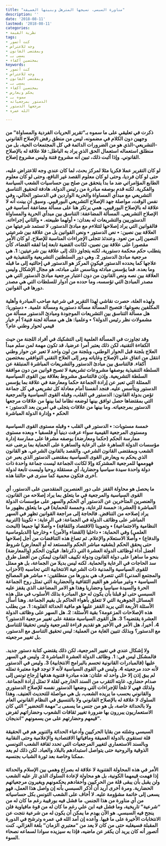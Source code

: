 ```yaml
---
title: "مناورة السبسي، نسيجها المترهل وبنيتها العميقة"
description: ''
date: '2018-08-11'
lastmod: '2018-08-11'
categories:
- نظرية القيمة
tags:
- كنت أتصور
- وجه للاعتراض
- وبمقتضى القانون
- يسمى بـ
- بمختصين أكفاء
keywords:
- كنت أتصور
- وجه للاعتراض
- وبمقتضى القانون
- يسمى بـ
- بمختصين أكفاء
- يحكم ويعارض
- سموه بـ
- الدستور بمرجعياته
- مرجعها الدستور
- الله عمره

---
```

### ذكرت في تعليقي على ما سموه بـ”تقرير الحريات الفردية والمساواة” من وجهين دون الكلام في مضمونه، ليس من منطق رفض الإصلاح القانوني -التشريعي-الذي هو من الضرورات الدائمة في كل المجتمعات الحية، بل من منطلق استعماله استعمال الحق الذي يراد به الباطل: فلا علاقة له بالإصلاح القانوني. وإذا أثبت ذلك، تبين أنه مشروع فتنة وليس مشروع إصلاح.

### لو كان التقرير عملا فكريا مثلا لمركز بحث، لما كان عندي وجه للاعتراض عليه، حتى لو كان فرديا، وحتى لو كان معلوم القصد غير النافع، وحتى لو كان معلوم الطابع المؤامراتي ضد ما بدأ يتحقق من صلح بين حساسيات الشعب السياسة والفكرية. لكنه قدم بوصفه مبادرة من رئيس الدولة، هادفة لتحقيق التناسق التشريعي مع مبدأي المساواة والحرية الواردين في الدستور الحالي، وفي نفس الوقت، مواصلة جهد الإصلاح التشريعي البورقيبي. وسبق أن بينت أنه لا علاقة له بالإصلاح البورقيبي. همي يرتكز هنا على مسألة مضاعفة أساسية في الإصلاح التشريعي. المسألة المضاعفة: التناسق بين مبدأي الحرية والمساواة الدستوريين والتشريعات له بعدان: • أولهما طبيعته. • والثاني إجراءاته. فالقوانين التي يراد إصلاحها لتتلاءم مع مبادئ الدستور، لا تستمد شرعيتها من العلاقة بين نصين: • نص الدستور • ونص القوانين بل من علاقة بين شرعيتي النصين إلى من تعود. وعندئذ تتجلى الإجراءات المناسبة للإصلاح. لو كان الأمر مقصورا على علاقة بين نصين، لكانت القضية تابعة إما لفقه القضاء، كأن يتطلب حكم محكمة دستورية، لكنه يتجاوز ذلك إلى علاقة بين شرعيتين: 1. هي مرجعية مبادئ الدستور 2. وهي دور السلطتين التشريعية والتنفيذية في علاجها كما يحدده الدستور فيكون المركز هو الدستور في إحالتيه إلى ما قبله وما بعده. فما يؤسس مبادئه ويتأسس على مبادئه، هو مجال الإشكال وليس العلاقة بين نصه ونص القانون من دون اعتبار مرجعية مبادئ الدستور التي هي مصدر المبادئ التي تؤسسه، وما حدده من أدوار للسلطات التي هي مصدر دورها في القوانين.

### ولهذه العلة، حصرت نقاشي لهذا التقرير في شرعية صاحب المبادرة وأهلية المكلفين بصوغها: فتصبح المسألة مسألة دستورية ومسألة علمية. • دستوريا: هل مسألة التناسق بين التشريعات الموجودة ومبادئ الدستور مسألة من مشمولات نظر رئيس الدولة؟ • وعلميا: هل هي مسألة لجنة فنية؟ أم خيار قيمي لحوار وطني عام؟

### وقد تجاوزت في المسألة العلمية إلى التشكيك في أفراد اللجنة من حيث الكفاءة التقنية، لكن ذلك يعتبر أمرا عرضيا، قد تكون مهمة لمن سلم مبدأ العلاج بلجنة قبل الحوار الوطني، وبلجنة من لون واحد لا تعبر عن حوار وطني انتقل من اتفاق على الإصلاح وغاياته ومر إلى العلاج التقني التوافقي بمختصين أكفاء. فالتناسق بين مبادئ الدستور والتشريعات المباشرة المنبثقة عن السلطة التنفيذية بوصفها مشروعات تشريعية لا تصبح قوانين من دون موافقة السلطة التشريعية. وإذن فالتناسق مشروط بعلاقة بين القوى السياسية الممثلة التي تعبر عن إرادة الجماعة حكما ومعارضة في علاقة بما يؤسس الدستور ويتأسس عليه. فنجد أنفسنا أمام معادلة كل تشريعي في كل جماعة تؤمن بدولة القانون: الدستور في القلب، وقبله القوى السياسية والمرجعية التي بمقتضاها حصل توافق بينها لوضعه نظاما لما بينها من علاقات مرجعها الدستور بمرجعياته. وما بينها من علاقات يتجلى في أمرين بعد الدستور: • الحكم • وإدارة الدولة المباشرة

### خمسة مستويات: • الدستور في القلب • وقبله مستوى القوى السياسية ومستوى المرجعية القيمية سواء عرفت دينيا أو فلسفيا • وبعده مستوى ممارسة الحكم (حكما ومعارضة) بوصفه مشرفا على ممارسة إدارة مؤسسات الدولة الساهرة على الرعاية والساهرة على الحماية بما يرضى عنه الشعب وبمقتضى القانون الشرعي. والقصد بالقانون الشرعي، هو القانون الذي يحكم به ويعارض القوى السياسية بمقتضى الدستور الذي يعبر عن فهوممها للمرجعية المشتركة وإلا لكانت الجماعة ليست جماعة واحدة ذات دولة واحدة سيدة سياسيا وحضاريا، أي مستقلة روحيا وليست تابعة لدولة أخرى فتكون محمية كما سنرى في حالتنا هذه.

### ما يحصل هو محاولة القفز على دور العنصرين المتقدمين على الدستور، أي القوى السياسية والمرجعية في ما يتعلق بما يراد إصلاحه من القانون، والعنصرين المتأخرين عن الدستور أي الحكم والسهر على مؤسسات الدولة المباشرة (العشرة: خمسة للرعاية، وخمسة للحماية) في ما يتعلق بظهور ما يراد إصلاحه من التناقض. فالحاجة إلى مراجعة القوانين تظهر في السهر المباشر على وظائف الدولة في الجماعة: في الرعاية: • تكوينا (التربية النظامية والاجتماعية) • وتموينا (الاقتصاد والثقافة) • وأصلا لها جميعا (البحث العلمي) وفي الحماية: • داخليا (القضاء والأمن) • وخارجيا (الدبلوماسية والدفاع) • وأصلا الاستعلام والإعلام. ثم تصاغ هذه التناقضات من أجل إصلاحها حتى يحقق الحكم (بشقيه مباشر الحكم والمستعد له أو المعارض) شروط أفضل أداء لوظائف الدولة العشرة التي ذكرناها. فيكون الحكم (والمعارضة) بنحو ما ساهرا على دولة القانون ودولة تكييف القانون ليمكن من أفضل طرق سد الحاجات في الرعاية والحماية. لكنه ليس بديلا من الجماعة، بل هو ممثل للقوى السياسية والمدنية ذات الشرعية الانتخابية التي تحاسبه (الأحزاب والمجتمع المدني) التي تتصرف هي بدورها من منطلقين: • مباشر هو المصالح السياسية • وغير مباشر هو القيم الثقافية والحضارية التي تمثل روح الجماعة الحرة والسيدة سياسيا وحضاريا وهذا هو الامر المضاعف الذي يقفز عليه السبسي حتى لو قبلنا بأن يكون له حق المبادرة بذلك الأسلوب في مثل هذه المسائل الجوهرية التي لا تتعلق بأهواء الحاكم بل بقيم الجماعة. وهنا أسأل الأسئلة الأربعة التي يريد القفز عليها هو مافية الحداثة القلوبة: 1. من يطلب هذه الإصلاحات المزعومة؟ بقية الأسئلة: 2. هل السهر على وظائف الدولة العشرة يقتضيه؟ 3. هل القوى السياسية متفقة على تغيير مرجعية الدستور؟ 4. أخيرا، هل الأمر في الأخير هو تقديم قراءة للمرجعية وليس تحقيقا للتناسق مع الدستور؟ وبذلك تتبين الغاية من العملية: ليس تحقيق التناسق مع الدستور، بل تغيير مرجعيته.

### ولا إشكال عندي في تغيير المرجعية، لكن ذلك يقتضي كتابة دستور جديد. فالمشكل ليس في: 1. وظائف الدولة العشرة المباشرة 2. وليس في السهر عليها (فالمبادرات القانونية تحسم بالبرامج الانتخابية) 3. وليس في الدستور لأنه حدد مرجعيته 4. وليس في القوى السياسية لأنه لا توجد قوة معتبرة تمثله لم يبق إذن إلا حل واحد له علتان: هذه مبادرة فتنوية هدفها إرجاع تونس إلى صدام حضاري، غايته التقرب من السند الخارجي لقلة لا تمثل إرادة الجماعة. ولذلك فهي لا تلجأ للإجراءات التي وضعها الدستور نفسه للإصلاح الدستوري والقانوني بحسب ما يريده الشعب، بل هي مواصلة للتحديث العنيف. وهذا السلوك لا علاقة له بالإصلاح القانوني ولا بالتنسيق في النظام القانوني العام ولا بالحداثة خاصة، بل هو من جنس ما يسمى بـ”مهمة التحضير” التي كان الاستعماريون يبررون بها ضرورة تغيير ثقافات الشعوب وحضاراتهم لفرض قيمهم وحضارتهم على من يسمونهم “انديجان”.

### السبسي وشلته من بقايا الحركيين وأدعياء الحداثة والتنوير هم في الحقيقة قلة تستقوي بالدولة العميقة ومافياتها الاقتصادية والإعلامية وحتى النقابية وبالسند الاستعماري لتغيير المرجعيات التي تحدد ثقافة الشعب التونسي الذوقية والروحية حتى يتواصل استبدادهم بالبلاد والعباد. لكن ذلك لم يعد ممكنا وخاصة بعد ثورة الشباب بجنسيه.

### الأمر في هذه المحاولة الفتنوية لا علاقة له بصراع وهمي بين الإسلام والحداثة إذا فهمت قيمهما الكونية، بل هو محاولة لإعادة السلوك الذي ثار عليه الشعب ولن يقبل بأن يبقى قلة من الحركيين وأحفادهم يحكمونهم ويغيرون مرجعياتهم الحضارية. ومرة أخرى أريد أن أذكر السبسي بأنه إن واصل هذا العمل، فهو يسعى إلى خاتمة مشؤومة عليه. لا أخاف على الشعب التونس بكل حساسياته من أي مناورة من هذا الجنس. ما فشل فيه بورقيبة رغم ما كان له من “شرعية” تاريخية، وما فشل فيه ابن علي رغم ما كان له من قوة مافياوية فلن ينجح فيه السبسي. هو الآن يهدم ما يمكن أن يكون له من شرعية نتجت عن الانتخابات الأخيرة على ما فيها. وأعده إن أمد الله في عمره وترشح في الدورة المقبلة فسيغلبه حتى من كان لا يعد من “معتبري الزمان” بلغة الغزالي. كنت أتصور أنه كان يريد أن يكفر عن ماضيه، فإذا به سيزيده سوادا لسماعه نصحاء السوء.

###
